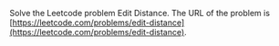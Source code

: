 Solve the Leetcode problem Edit Distance.
The URL of the problem is [https://leetcode.com/problems/edit-distance](https://leetcode.com/problems/edit-distance).
